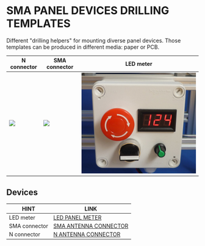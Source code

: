 # SMA PANEL DEVICES DRILLING TEMPLATES

Different "drilling helpers" for mounting diverse panel devices. Those templates can be produced in different media: paper or PCB. 

N connector         |SMA connector                      | LED meter                 
------------------------------|--------------------------------|-----------------------------
![](/assets/img/dil.jpg)      |![](/MA_FLANGE_4_HOLES/assets/img/smapanel.jpg)      |![](/LED_PANEL_METER_26x45mm/assets/img/ledpanel.png) 

## Devices

| HINT                | LINK                                     
|---------------------|-----------------------------------------------------
| LED meter           | [LED PANEL METER](/LED_PANEL_METER_26x45mm)  
| SMA connector       | [SMA ANTENNA CONNECTOR](/SMA_FLANGE_4_HOLES)  
| N connector         | [N ANTENNA CONNECTOR](/N_FLANGE_4_HOLES)
